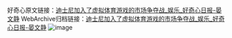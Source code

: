 好奇心原文链接：[迪士尼加入了虚拟体育游戏的市场争夺战_娱乐_好奇心日报-晏文静](https://www.qdaily.com/articles/8172.html)
WebArchive归档链接：[迪士尼加入了虚拟体育游戏的市场争夺战_娱乐_好奇心日报-晏文静](http://web.archive.org/web/20190623152239/https://www.qdaily.com/articles/8172.html)
![image](http://ww3.sinaimg.cn/large/007d5XDply1g3vb17jzndj30u02f91kx)